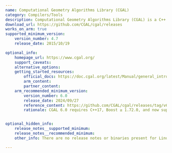 ```yaml
---
name: Computational Geometry Algorithms Library (CGAL)
category: Compilers/Tools
description: Computational Geometry Algorithms Library (CGAL) is a C++ library that provides a wide range of algorithms and data structures for computational geometry tasks.
download_url: https://github.com/CGAL/cgal/releases
works_on_arm: true
supported_minimum_version:
    version_number: 4.7
    release_date: 2015/10/19

optional_info:
    homepage_url: https://www.cgal.org/
    support_caveats: 
    alternative_options: 
    getting_started_resources:
        official_docs: https://doc.cgal.org/latest/Manual/general_intro.html
        arm_content:
        partner_content:
    arm_recommended_minimum_version:
        version_number: 6.0
        release_date: 2024/09/27
        reference_content: https://github.com/CGAL/cgal/releases/tag/v6.0
        rationale: CGAL 6.0 requires C++17, Boost ≥ 1.72.0, and now supports GCC ≥ 11.4, Clang ≥ 15.0.7, and Qt6 for demos. It removes GMP/MPFR as mandatory, enabling Boost.Multiprecision as an alternative. Major CMake changes drop UseCGAL.cmake. New packages include Kinetic Space Partition, Kinetic Surface Reconstruction, Basic Viewer, and Polygon Repair. Several internal types switch from Boost to C++17 types (std::variant, std::optional, std::shared_ptr). Key modules like AABB Tree, Arrangements, and Polygon Mesh Processing received API changes and new features. Numerous breaking changes and deprecations across triangulation, mesh generation, and shape detection modernize and streamline the library.


optional_hidden_info:
    release_notes__supported_minimum: 
    release_notes__recommended_minimum:
    other_info: There are no release notes or binaries present for Linux/ARM64. CGAL version 4.7 is installed and tested on the Neoverse N1, using steps mentioned in the [document](https://doc.cgal.org/latest/Manual/usage.html).

---
```

